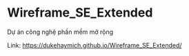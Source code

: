 # Wireframe_SE_Extended
Dự án công nghệ phần mềm mở rộng

Link: https://dukehaymich.github.io/Wireframe_SE_Extended/
